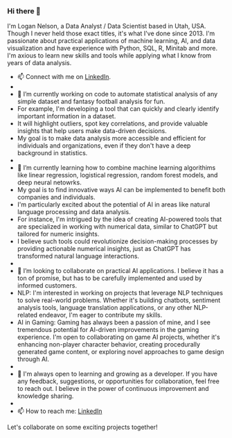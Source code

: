 ### Hi there 👋

<!--
**loganbnelson/loganbnelson** is a ✨ _special_ ✨ repository because its `README.md` (this file) appears on your GitHub profile.

Here are some ideas to get you started:

- 🔭 I’m currently working on ...
- 🌱 I’m currently learning ...
- 👯 I’m looking to collaborate on ...
- 🤔 I’m looking for help with ...
- 💬 Ask me about ...
- 📫 How to reach me: ...
- 😄 Pronouns: ...
- ⚡ Fun fact: ...
-->

I'm Logan Nelson, a Data Analyst / Data Scientist based in Utah, USA. Though I never held those exact titles, it's what I've done since 2013. I'm passionate about practical applications of machine learning, AI, and data visualization and have experience with Python, SQL, R, Minitab and more. I'm axious to learn new skills and tools while applying what I know from years of data analysis.

- 📫 Connect with me on [LinkedIn](https://www.linkedin.com/in/logan-nelson-15884a38/).
- 
- 🔭 I’m currently working on code to automate statistical analysis of any simple dataset and fantasy football analysis for fun.
-   For example, I'm developing a tool that can quickly and clearly identify important information in a dataset.
-   It will highlight outliers, spot key correlations, and provide valuable insights that help users make data-driven decisions.
-   My goal is to make data analysis more accessible and efficient for individuals and organizations, even if they don't have a deep background in statistics.
- 
- 🌱 I’m currently learning how to combine machine learning algorithims like linear regression, logistical regression, random forest models, and deep neural netowrks.
-   My goal is to find innovative ways AI can be implemented to benefit both companies and individuals.
-   I'm particularly excited about the potential of AI in areas like natural language processing and data analysis.
-   For instance, I'm intrigued by the idea of creating AI-powered tools that are specialized in working with numerical data, similar to ChatGPT but tailored for numeric insights.
-   I believe such tools could revolutionize decision-making processes by providing actionable numerical insights, just as ChatGPT has transformed natural language interactions.
- 
- 👯 I’m looking to collaborate on practical AI applications. I believe it has a ton of promise, but has to be carefully implemented and used by informed customers.
-   NLP: I'm interested in working on projects that leverage NLP techniques to solve real-world problems. Whether it's building chatbots, sentiment analysis tools, language translation applications, or any other NLP-related endeavor, I'm eager to contribute my skills.
-   AI in Gaming: Gaming has always been a passion of mine, and I see tremendous potential for AI-driven improvements in the gaming experience. I'm open to collaborating on game AI projects, whether it's enhancing non-player character behavior, creating procedurally generated game content, or exploring novel approaches to game design through AI.
- 
- 🤔 I'm always open to learning and growing as a developer. If you have any feedback, suggestions, or opportunities for collaboration, feel free to reach out. I believe in the power of continuous improvement and knowledge sharing.
- 
- 📫 How to reach me: [LinkedIn](https://www.linkedin.com/in/logan-nelson-15884a38/)

Let's collaborate on some exciting projects together!
